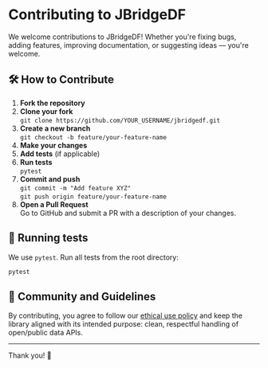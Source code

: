 # Contributing to JBridgeDF

We welcome contributions to JBridgeDF! Whether you're fixing bugs, adding features, improving documentation, or suggesting ideas — you're welcome.

## 🛠️ How to Contribute

1. **Fork the repository**
2. **Clone your fork**  
   `git clone https://github.com/YOUR_USERNAME/jbridgedf.git`
3. **Create a new branch**  
   `git checkout -b feature/your-feature-name`
4. **Make your changes**
5. **Add tests** (if applicable)
6. **Run tests**  
   `pytest`
7. **Commit and push**  
   `git commit -m "Add feature XYZ"`  
   `git push origin feature/your-feature-name`
8. **Open a Pull Request**  
   Go to GitHub and submit a PR with a description of your changes.

## 🧪 Running tests

We use `pytest`. Run all tests from the root directory:

```bash
pytest
```

## 🤝 Community and Guidelines

By contributing, you agree to follow our [ethical use policy](README.md#-ethical-use) and keep the library aligned with its intended purpose: clean, respectful handling of open/public data APIs.

---

Thank you! 🙌